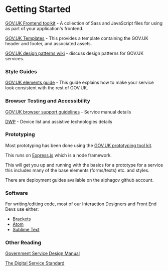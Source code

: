 # Getting Started

[GOV.UK Frontend toolkit](https://github.com/alphagov/govuk_frontend_toolkit) - A collection of Sass and JavaScript files for using as part of your application's frontend.

[GOV.UK Templates](https://github.com/alphagov/govuk_template) - This provides a template containing the GOV.UK header and footer, and associated assets.

[GOV.UK design patterns wiki](https://designpatterns.hackpad.com) - discuss design patterns for GOV.UK services.

### Style Guides

[GOV.UK elements guide](http://govuk-elements.herokuapp.com) - This guide explains how to make your service look consistent with the rest of GOV.UK.


### Browser Testing and Accessibility

[GOV.UK browser support guidelines](https://www.gov.uk/service-manual/user-centred-design/browsers-and-devices) - Service manual details

[DWP](https://github.com/dwpdigitaltech/browser-and-device-testing) - Device list and assistive technologies details

### Prototyping

Most prototyping has been done using the [GOV.UK prototyping tool kit](https://github.com/alphagov/govuk_prototype_kit/).

This runs on [Express.js](http://expressjs.com/) which is a node framework.

This will get you up and running with the basics for a prototype for a service this includes many of the base elements (forms/texts) etc. and styles.

There are deployment guides available on the alphagov github account.

### Software

For writing/editing code, most of our Interaction Designers and Front End Devs use either:

* [Brackets](http://brackets.io)
* [Atom](https://atom.io/)
* [Sublime Text](http://www.sublimetext.com/)

### Other Reading

[Government Service Design Manual](https://www.gov.uk/service-manual)

[The Digital Service Standard](https://www.gov.uk/service-manual/digital-by-default)
